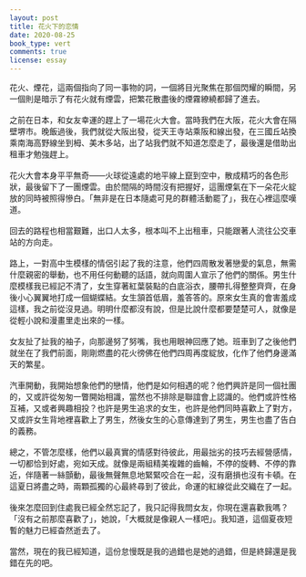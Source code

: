 ```yaml
---
layout: post
title: 花火下的恋情
date: 2020-08-25
book_type: vert
comments: true
license: essay
---
```


花火、煙花，這兩個指向了同一事物的詞，一個將目光聚焦在那個閃耀的瞬間，另一個則是暗示了有花火就有煙雲，把繁花散盡後的煙霧繚繞都歸了進去。
<br>
<br>
之前在日本，和女友幸運的趕上了一場花火大會。當時我們在大阪，花火大會在隔壁堺市。晚飯過後，我們就從大阪出發，從天王寺站乘阪和線出發，在三國丘站換乘南海高野線坐到栂、美木多站，出了站我們就不知道怎麼走了，最後還是借助出租車才勉強趕上。
<br>
<br>
花火大會本身平平無奇——火球從遠處的地平線上竄到空中，散成精巧的各色形狀，最後留下了一團煙雲。由於間隔的時間沒有把握好，這團煙氣在下一朵花火綻放的同時被照得慘白。「無非是在日本隨處可見的群體活動罷了」，我在心裡這麼嘆道。
<br>
<br>
回去的路程也相當艱難，出口人太多，根本叫不上出租車，只能跟著人流往公交車站的方向走。
<br>
<br>
路上，一對高中生模樣的情侶引起了我的注意，他們四周散发著戀愛的氣息，無需什麼親密的舉動，也不用任何動聽的話語，就向周圍人宣示了他們的關係。男生什麼模樣我已經記不清了，女生穿著紅葉裝點的白底浴衣，腰帶扎得整整齊齊，在身後小心翼翼地打成一個蝴蝶結。女生頷首低眉，羞答答的。原來女生真的會害羞成這樣，我之前從沒見過。明明什麼都沒有說，但是比說什麼都要楚楚可人，就像是從輕小說和漫畫里走出來的一樣。
<br>
<br>
女友扯了扯我的袖子，向那邊努了努嘴，我也用眼神回應了她。班車到了之後他們就坐在了我們前面，剛剛燃盡的花火徬佛在他們四周再度綻放，化作了他們身邊滿天的繁星。
<br>
<br>
汽車開動，我開始想象他們的戀情，他們是如何相遇的呢？他們興許是同一個社團的，又或許從匆匆一瞥開始相識，當然也不排除是聯誼會上認識的。他們或許性格互補，又或者興趣相投？也許是男生追求的女生，也許是他們同時喜歡上了對方，又或許女生背地裡喜歡上了男生，然後女生的心意傳達到了男生，男生也盡了告白的義務。
<br>
<br>
總之，不管怎麼樣，他們以<span class='empha-double-circle-filled'>最真實的情感</span>對待彼此，用<span class='empha-double-circle-filled'>最拙劣的技巧</span>去經營感情，一切都<span class='empha-double-circle-filled'>恰到好處</span>，宛如天成。就像是兩組精美複雜的齒輪，不停的旋轉、不停的靠近，伴隨著一絲顫動，最後無聲無息地緊緊咬合在一起，沒有磨損也沒有卡頓。在這夏日將盡之時，兩顆孤獨的心最終尋到了彼此，命運的紅線從此交織在了一起。
<br>
<br>
後來怎麼回到住處我已經全然忘記了，我只記得我問女友，你現在還喜歡我嗎？「沒有之前那麼喜歡了」，她說，「大概就是像親人一樣吧」。我知道，這個夏夜短暫的魅力已經杳然逝去了。
<br>
<br>
當然，現在的我已經知道，這份怠慢既是我的過錯也是她的過錯，但是終歸還是我錯在先的吧。
<br>